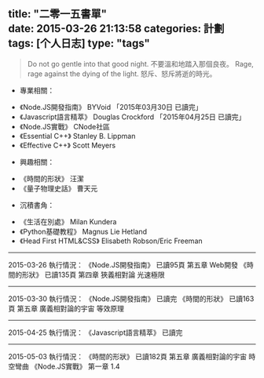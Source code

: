 title: "二零一五書單"  
date: 2015-03-26 21:13:58 
categories: 計劃  
tags: [个人日志] 
type: "tags"
---

> Do not go gentle into that good night.
> 不要溫和地踏入那個良夜。
> Rage, rage against the dying of the light.
> 怒斥、怒斥將逝的時光。

<!--more--> 


- 專業相關：
 +  《Node.JS開發指南》 BYVoid 「2015年03月30日 已讀完」
 +  《Javascript語言精萃》  Douglas Crockford 「2015年04月25日 已讀完」 
 +  《Node.JS實戰》  CNode社區 
 +  《Essential C++》 Stanley B. Lippman
 +  《Effective C++》 Scott Meyers

- 興趣相關：
 +  《時間的形狀》  汪潔 
 +  《量子物理史話》  曹天元 

- 沉積書角：
 +  《生活在別處》  Milan Kundera 
 +  《Python基礎教程》  Magnus Lie Hetland 
 +  《Head First HTML&CSS》  Elisabeth Robson/Eric Freeman 


---
2015-03-26 執行情況：
《Node.JS開發指南》    已讀95頁    第五章 Web開發
《時間的形狀》    已讀135頁    第四章 狹義相對論 光速極限

---
2015-03-30 執行情況：
《Node.JS開發指南》    已讀完
《時間的形狀》    已讀163頁    第五章 廣義相對論的宇宙 等效原理

---
2015-04-25 執行情況：
《Javascript語言精萃》    已讀完

---
2015-05-03 執行情況：
《時間的形狀》    已讀182頁    第五章 廣義相對論的宇宙 時空彎曲
《Node.JS實戰》  第一章 1.4

